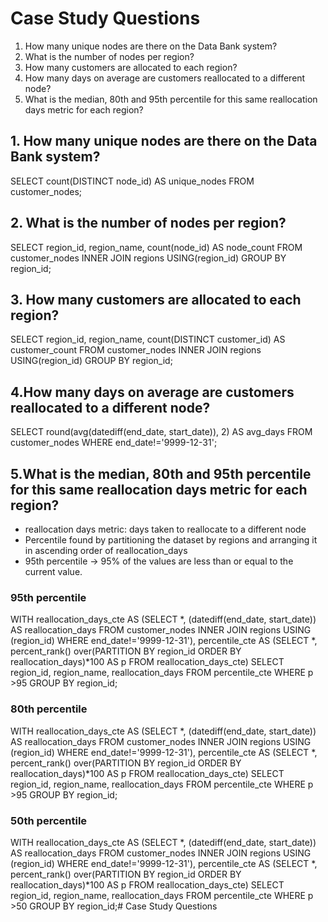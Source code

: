 
# Case Study Questions

1. How many unique nodes are there on the Data Bank system?
2. What is the number of nodes per region?
3. How many customers are allocated to each region?
4. How many days on average are customers reallocated to a different node?
5. What is the median, 80th and 95th percentile for this same reallocation days metric for each region?


## 1. How many unique nodes are there on the Data Bank system?

SELECT count(DISTINCT node_id) AS unique_nodes
FROM customer_nodes;

## 2. What is the number of nodes per region?

SELECT region_id,
       region_name,
       count(node_id) AS node_count
FROM customer_nodes
INNER JOIN regions USING(region_id)
GROUP BY region_id;

## 3. How many customers are allocated to each region?

SELECT region_id,
       region_name,
       count(DISTINCT customer_id) AS customer_count
FROM customer_nodes
INNER JOIN regions USING(region_id)
GROUP BY region_id;

## 4.How many days on average are customers reallocated to a different node?

SELECT round(avg(datediff(end_date, start_date)), 2) AS avg_days
FROM customer_nodes
WHERE end_date!='9999-12-31';

## 5.What is the median, 80th and 95th percentile for this same reallocation days metric for each region?

* reallocation days metric: days taken to reallocate to a different node
* Percentile found by partitioning the dataset by regions and arranging it in ascending order of reallocation_days
* 95th percentile -> 95% of the values are less than or equal to the current value.

### 95th percentile

WITH reallocation_days_cte AS
  (SELECT *,
          (datediff(end_date, start_date)) AS reallocation_days
   FROM customer_nodes
   INNER JOIN regions USING (region_id)
   WHERE end_date!='9999-12-31'),
     percentile_cte AS
  (SELECT *,
          percent_rank() over(PARTITION BY region_id
                              ORDER BY reallocation_days)*100 AS p
   FROM reallocation_days_cte)
SELECT region_id,
       region_name,
       reallocation_days
FROM percentile_cte
WHERE p >95
GROUP BY region_id;

### 80th percentile

WITH reallocation_days_cte AS
  (SELECT *,
          (datediff(end_date, start_date)) AS reallocation_days
   FROM customer_nodes
   INNER JOIN regions USING (region_id)
   WHERE end_date!='9999-12-31'),
     percentile_cte AS
  (SELECT *,
          percent_rank() over(PARTITION BY region_id
                              ORDER BY reallocation_days)*100 AS p
   FROM reallocation_days_cte)
SELECT region_id,
       region_name,
       reallocation_days
FROM percentile_cte
WHERE p >95
GROUP BY region_id;

### 50th percentile

WITH reallocation_days_cte AS
  (SELECT *,
          (datediff(end_date, start_date)) AS reallocation_days
   FROM customer_nodes
   INNER JOIN regions USING (region_id)
   WHERE end_date!='9999-12-31'),
     percentile_cte AS
  (SELECT *,
          percent_rank() over(PARTITION BY region_id
                              ORDER BY reallocation_days)*100 AS p
   FROM reallocation_days_cte)
SELECT region_id,
       region_name,
       reallocation_days
FROM percentile_cte
WHERE p >50
GROUP BY region_id;# Case Study Questions
